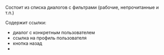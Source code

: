 Состоит из списка диалогов с фильтрами (рабочие, непрочитанные и т.п.)

Содержит ссылки:
- диалог с  конкретным пользователем
- ссылка на профиль пользователя
- кнопка назад
- 